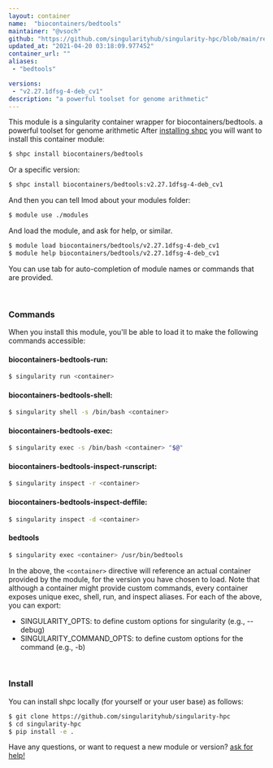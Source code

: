 ```yaml
---
layout: container
name:  "biocontainers/bedtools"
maintainer: "@vsoch"
github: "https://github.com/singularityhub/singularity-hpc/blob/main/registry/biocontainers/bedtools/container.yaml"
updated_at: "2021-04-20 03:18:09.977452"
container_url: ""
aliases:
 - "bedtools"

versions:
 - "v2.27.1dfsg-4-deb_cv1"
description: "a powerful toolset for genome arithmetic"
---
```


This module is a singularity container wrapper for biocontainers/bedtools.
a powerful toolset for genome arithmetic
After [installing shpc](#install) you will want to install this container module:

```bash
$ shpc install biocontainers/bedtools
```

Or a specific version:

```bash
$ shpc install biocontainers/bedtools:v2.27.1dfsg-4-deb_cv1
```

And then you can tell lmod about your modules folder:

```bash
$ module use ./modules
```

And load the module, and ask for help, or similar.

```bash
$ module load biocontainers/bedtools/v2.27.1dfsg-4-deb_cv1
$ module help biocontainers/bedtools/v2.27.1dfsg-4-deb_cv1
```

You can use tab for auto-completion of module names or commands that are provided.

<br>

### Commands

When you install this module, you'll be able to load it to make the following commands accessible:

#### biocontainers-bedtools-run:

```bash
$ singularity run <container>
```

#### biocontainers-bedtools-shell:

```bash
$ singularity shell -s /bin/bash <container>
```

#### biocontainers-bedtools-exec:

```bash
$ singularity exec -s /bin/bash <container> "$@"
```

#### biocontainers-bedtools-inspect-runscript:

```bash
$ singularity inspect -r <container>
```

#### biocontainers-bedtools-inspect-deffile:

```bash
$ singularity inspect -d <container>
```


#### bedtools
       
```bash
$ singularity exec <container> /usr/bin/bedtools
```



In the above, the `<container>` directive will reference an actual container provided
by the module, for the version you have chosen to load. Note that although a container
might provide custom commands, every container exposes unique exec, shell, run, and
inspect aliases. For each of the above, you can export:

 - SINGULARITY_OPTS: to define custom options for singularity (e.g., --debug)
 - SINGULARITY_COMMAND_OPTS: to define custom options for the command (e.g., -b)

<br>
  
### Install

You can install shpc locally (for yourself or your user base) as follows:

```bash
$ git clone https://github.com/singularityhub/singularity-hpc
$ cd singularity-hpc
$ pip install -e .
```

Have any questions, or want to request a new module or version? [ask for help!](https://github.com/singularityhub/singularity-hpc/issues)